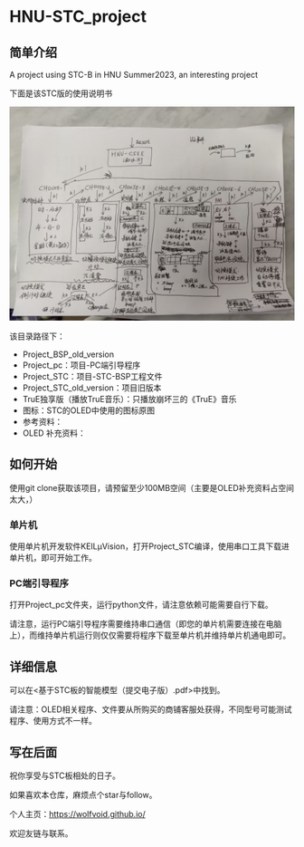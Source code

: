 # HNU-STC_project
## 简单介绍

A project using STC-B in HNU Summer2023, an interesting project

下面是该STC版的使用说明书

![](STC说明书.jpg)

该目录路径下：

- Project_BSP_old_version
- Project_pc：项目-PC端引导程序
- Project_STC：项目-STC-BSP工程文件
- Project_STC_old_version：项目旧版本
- TruE独享版（播放TruE音乐）：只播放崩坏三的《TruE》音乐
- 图标：STC的OLED中使用的图标原图
- 参考资料：
- OLED 补充资料：

## 如何开始

使用git clone获取该项目，请预留至少100MB空间（主要是OLED补充资料占空间太大，）

### 单片机

使用单片机开发软件KEILμVision，打开Project_STC编译，使用串口工具下载进单片机，即可开始工作。

### PC端引导程序

打开Project_pc文件夹，运行python文件，请注意依赖可能需要自行下载。

请注意，运行PC端引导程序需要维持串口通信（即您的单片机需要连接在电脑上），而维持单片机运行则仅仅需要将程序下载至单片机并维持单片机通电即可。

## 详细信息

可以在<基于STC板的智能模型（提交电子版）.pdf>中找到。

请注意：OLED相关程序、文件要从所购买的商铺客服处获得，不同型号可能测试程序、使用方式不一样。

## 写在后面

祝你享受与STC板相处的日子。

如果喜欢本仓库，麻烦点个star与follow。

个人主页：https://wolfvoid.github.io/

欢迎友链与联系。
